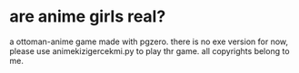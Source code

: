 # are anime girls real?
a ottoman-anime game made with pgzero.
there is no exe version for now, please use animekizigercekmi.py to play thr game. all copyrights belong to me.
